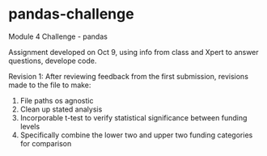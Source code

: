 # pandas-challenge
Module 4 Challenge - pandas

Assignment developed on Oct 9, using info from class and Xpert to answer questions, develope code. 

Revision 1: After reviewing feedback from the first submission, revisions made to the file to make:
1) File paths os agnostic
2) Clean up stated analysis
3) Incorporable t-test to verify statistical significance between funding levels
4) Specifically combine the lower two and upper two funding categories for comparison
